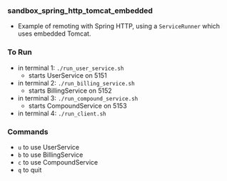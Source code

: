 
### sandbox_spring_http_tomcat_embedded

* Example of remoting with Spring HTTP, using a `ServiceRunner` which uses embedded Tomcat.

### To Run

* in terminal 1: `./run_user_service.sh`
    * starts UserService on 5151
* in terminal 2: `./run_billing_service.sh`
    * starts BillingService on 5152
* in terminal 3: `./run_compound_service.sh`
    * starts CompoundService on 5153
* in terminal 4: `./run_client.sh`

### Commands

* `u` to use UserService
* `b` to use BillingService
* `c` to use CompoundService
* `q` to quit

